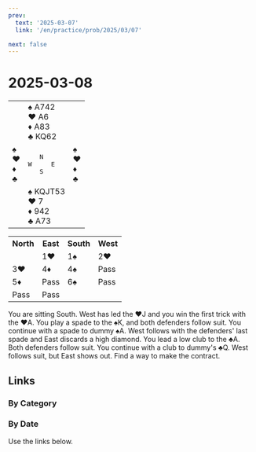 ```yaml
---
prev:
  text: '2025-03-07'
  link: '/en/practice/prob/2025/03/07'

next: false
---
```


# 2025-03-08

<table class="deal">
	<tr>
		<td></td>
		<td>♠ A742<br>♥ A6<br>♦ A83<br>♣ KQ62</td>
		<td></td>
	</tr>
	<tr>
		<td>♠ <br>♥ <br>♦ <br>♣ </td>
		<td><pre>   N<br>W     E<br>   S</pre></td>
		<td>♠ <br>♥ <br>♦ <br>♣ </td>
	</tr>
	<tr>
		<td></td>
		<td>♠ KQJT53<br>♥ 7<br>♦ 942<br>♣ A73</td>
		<td></td>
	</tr>
</table>

<table class="auction">
	<tr>
		<th>North</th>
		<th>East</th>
		<th>South</th>
		<th>West</th>
	</tr>
	<tr>
		<td></td>
		<td>1♥</td>
		<td>1♠</td>
		<td>2♥</td>
	</tr>
	<tr>
		<td>3♥</td>
		<td>4♦</td>
		<td>4♠</td>
		<td>Pass</td>
	</tr>
	<tr>
		<td>5♦</td>
		<td>Pass</td>
		<td>6♠</td>
		<td>Pass</td>
	</tr>
	<tr>
		<td>Pass</td>
		<td>Pass</td>
		<td></td>
		<td></td>
	</tr>
</table>

You are sitting South. West has led the ♥J and you win the first trick with the ♥A. You play a spade to the ♠K, and both defenders follow suit. You continue with a spade to dummy ♠A. West follows with the defenders' last spade and East discards a high diamond. You lead a low club to the ♣A. Both defenders follow suit. You continue with a club to dummy's ♣Q. West follows suit, but East shows out. Find a way to make the contract.

## Links

[<Badge type="tip" text="Check Solution"/>](/en/learning/prob/2025/03/08)

### By Category

[<Badge type="tip" text="<--"/>](/en/practice/prob/2025/03/07)
[<Badge type="tip" text="Calendar"/>](/en/practice/calendar/2025/03)
[<Badge type="info" text="-->"/>](/en/practice/prob/2025/03/08#links)

### By Date

Use the links below.